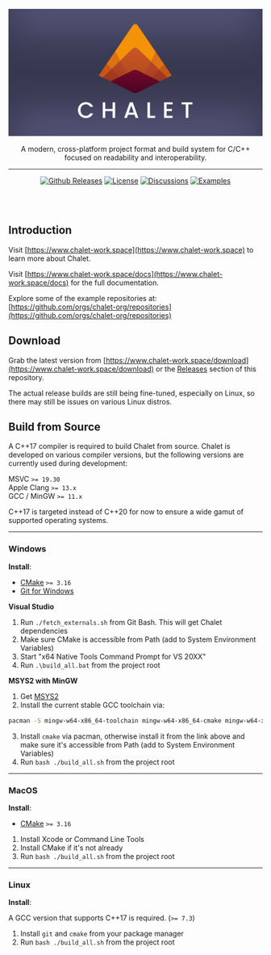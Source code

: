 
[![Chalet logo](chalet-banner.jpg)](https://www.chalet-work.space)


<div align="center">
<p>A modern, cross-platform project format and build system for C/C++ focused on readability and interoperability.</p>

<hr />

[![Github Releases](https://img.shields.io/github/release/chalet-org/chalet.svg?style=for-the-badge&color=orange&labelColor=000000)](https://github.com/chalet-org/chalet/releases)
[![License](https://img.shields.io/github/license/chalet-org/chalet.svg?style=for-the-badge&labelColor=000000)](https://github.com/chalet-org/chalet/blob/main/LICENSE.txt)
[![Discussions](https://img.shields.io/badge/-discussion-black?style=for-the-badge)](https://github.com/chalet-org/chalet/discussions)
[![Examples](https://img.shields.io/badge/-examples-black?style=for-the-badge)](https://github.com/chalet-org/chalet/examples)

</div>

<br />
<br />

## Introduction

Visit [https://www.chalet-work.space](https://www.chalet-work.space) to learn more about Chalet.

Visit [https://www.chalet-work.space/docs](https://www.chalet-work.space/docs) for the full documentation.

Explore some of the example repositories at: [https://github.com/orgs/chalet-org/repositories](https://github.com/orgs/chalet-org/repositories)

## Download

Grab the latest version from [https://www.chalet-work.space/download](https://www.chalet-work.space/download) or the [Releases](https://github.com/chalet-org/chalet/releases) section of this repository.

The actual release builds are still being fine-tuned, especially on Linux, so there may still be issues on various Linux distros.

## Build from Source

A C++17 compiler is required to build Chalet from source. Chalet is developed on various compiler versions, but the following versions are currently used during development:

MSVC `>= 19.30`  
Apple Clang `>= 13.x`  
GCC / MinGW `>= 11.x`

C++17 is targeted instead of C++20 for now to ensure a wide gamut of supported operating systems.

---
### Windows

**Install**: 

* [CMake](https://cmake.org/download) `>= 3.16`
* [Git for Windows](https://gitforwindows.org)


**Visual Studio**

1. Run `./fetch_externals.sh` from Git Bash. This will get Chalet dependencies
2. Make sure CMake is accessible from Path (add to System Environment Variables)
3. Start "x64 Native Tools Command Prompt for VS 20XX"
4. Run `.\build_all.bat` from the project root

**MSYS2 with MinGW**

1. Get [MSYS2](https://www.msys2.org/)
2. Install the current stable GCC toolchain via:

```bash
pacman -S mingw-w64-x86_64-toolchain mingw-w64-x86_64-cmake mingw-w64-x86_64-ninja
```

3. Install `cmake` via pacman, otherwise install it from the link above and make sure it's accessible from Path (add to System Environment Variables)
4. Run `bash ./build_all.sh` from the project root

---
### MacOS

**Install**: 

* [CMake](https://cmake.org/download) `>= 3.16`

1. Install Xcode or Command Line Tools
2. Install CMake if it's not already
3. Run `bash ./build_all.sh` from the project root

---
### Linux

**Install**: 

A GCC version that supports C++17 is required. (`>= 7.3`)

1. Install `git` and `cmake` from your package manager
2. Run `bash ./build_all.sh` from the project root
